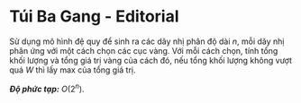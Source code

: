 # Túi Ba Gang - Editorial

Sử dụng mô hình đệ quy để sinh ra các dãy nhị phân độ dài $n,$ mỗi dãy nhị phân ứng với một cách chọn các cục vàng. Với mỗi cách chọn, tính tổng khối lượng và tổng giá trị vàng của cách đó, nếu tổng khối lượng không vượt quá $W$ thì lấy max của tổng giá trị.

***Độ phức tạp:*** $O(2^n)$.